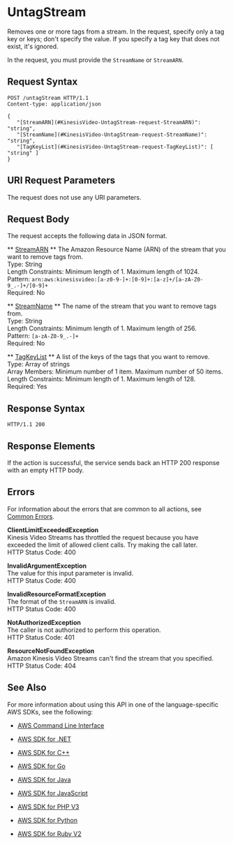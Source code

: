 # UntagStream<a name="API_UntagStream"></a>

Removes one or more tags from a stream\. In the request, specify only a tag key or keys; don't specify the value\. If you specify a tag key that does not exist, it's ignored\.

In the request, you must provide the `StreamName` or `StreamARN`\.

## Request Syntax<a name="API_UntagStream_RequestSyntax"></a>

```
POST /untagStream HTTP/1.1
Content-type: application/json

{
   "[StreamARN](#KinesisVideo-UntagStream-request-StreamARN)": "string",
   "[StreamName](#KinesisVideo-UntagStream-request-StreamName)": "string",
   "[TagKeyList](#KinesisVideo-UntagStream-request-TagKeyList)": [ "string" ]
}
```

## URI Request Parameters<a name="API_UntagStream_RequestParameters"></a>

The request does not use any URI parameters\.

## Request Body<a name="API_UntagStream_RequestBody"></a>

The request accepts the following data in JSON format\.

 ** [StreamARN](#API_UntagStream_RequestSyntax) **   <a name="KinesisVideo-UntagStream-request-StreamARN"></a>
The Amazon Resource Name \(ARN\) of the stream that you want to remove tags from\.  
Type: String  
Length Constraints: Minimum length of 1\. Maximum length of 1024\.  
Pattern: `arn:aws:kinesisvideo:[a-z0-9-]+:[0-9]+:[a-z]+/[a-zA-Z0-9_.-]+/[0-9]+`   
Required: No

 ** [StreamName](#API_UntagStream_RequestSyntax) **   <a name="KinesisVideo-UntagStream-request-StreamName"></a>
The name of the stream that you want to remove tags from\.  
Type: String  
Length Constraints: Minimum length of 1\. Maximum length of 256\.  
Pattern: `[a-zA-Z0-9_.-]+`   
Required: No

 ** [TagKeyList](#API_UntagStream_RequestSyntax) **   <a name="KinesisVideo-UntagStream-request-TagKeyList"></a>
A list of the keys of the tags that you want to remove\.  
Type: Array of strings  
Array Members: Minimum number of 1 item\. Maximum number of 50 items\.  
Length Constraints: Minimum length of 1\. Maximum length of 128\.  
Required: Yes

## Response Syntax<a name="API_UntagStream_ResponseSyntax"></a>

```
HTTP/1.1 200
```

## Response Elements<a name="API_UntagStream_ResponseElements"></a>

If the action is successful, the service sends back an HTTP 200 response with an empty HTTP body\.

## Errors<a name="API_UntagStream_Errors"></a>

For information about the errors that are common to all actions, see [Common Errors](CommonErrors.md)\.

 **ClientLimitExceededException**   
Kinesis Video Streams has throttled the request because you have exceeded the limit of allowed client calls\. Try making the call later\.  
HTTP Status Code: 400

 **InvalidArgumentException**   
The value for this input parameter is invalid\.  
HTTP Status Code: 400

 **InvalidResourceFormatException**   
The format of the `StreamARN` is invalid\.  
HTTP Status Code: 400

 **NotAuthorizedException**   
The caller is not authorized to perform this operation\.  
HTTP Status Code: 401

 **ResourceNotFoundException**   
Amazon Kinesis Video Streams can't find the stream that you specified\.  
HTTP Status Code: 404

## See Also<a name="API_UntagStream_SeeAlso"></a>

For more information about using this API in one of the language\-specific AWS SDKs, see the following:

+  [AWS Command Line Interface](http://docs.aws.amazon.com/goto/aws-cli/kinesisvideo-2017-09-30/UntagStream) 

+  [AWS SDK for \.NET](http://docs.aws.amazon.com/goto/DotNetSDKV3/kinesisvideo-2017-09-30/UntagStream) 

+  [AWS SDK for C\+\+](http://docs.aws.amazon.com/goto/SdkForCpp/kinesisvideo-2017-09-30/UntagStream) 

+  [AWS SDK for Go](http://docs.aws.amazon.com/goto/SdkForGoV1/kinesisvideo-2017-09-30/UntagStream) 

+  [AWS SDK for Java](http://docs.aws.amazon.com/goto/SdkForJava/kinesisvideo-2017-09-30/UntagStream) 

+  [AWS SDK for JavaScript](http://docs.aws.amazon.com/goto/AWSJavaScriptSDK/kinesisvideo-2017-09-30/UntagStream) 

+  [AWS SDK for PHP V3](http://docs.aws.amazon.com/goto/SdkForPHPV3/kinesisvideo-2017-09-30/UntagStream) 

+  [AWS SDK for Python](http://docs.aws.amazon.com/goto/boto3/kinesisvideo-2017-09-30/UntagStream) 

+  [AWS SDK for Ruby V2](http://docs.aws.amazon.com/goto/SdkForRubyV2/kinesisvideo-2017-09-30/UntagStream) 